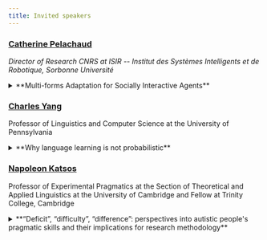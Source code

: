 ```yaml
---
title: Invited speakers
---
```



### [Catherine Pelachaud](http://chronos.isir.upmc.fr/~pelachaud/)
_Director of Research CNRS at ISIR -- Institut des Systèmes Intelligents et de Robotique, Sorbonne Université_

<details>
<summary>**Multi-forms Adaptation for Socially Interactive Agents**</summary>

Interacting with others enhances learning. Getting feedback on
results, being encouraged and motivated… all help the learning
process. During interaction, participants adapt to each other to show
affiliation, group belongings, or to support social bonding.
Adaptation can take place at different levels, through verbal
alignment, imitation, and conversational strategies. Social resonance
can also serve as a marker of adaptation. Socially Interactive Agents
SIAs are virtual agents with a human-like appearance, capable of
communicating verbally and nonverbally with their human
interlocutors. In this talk, I will present our latest works aimed at
endowing an SIA with various adaptive capabilities when interacting
with its partners. The adaptation mechanisms are learned from
human-human interaction data and evaluated by experimental studies
involving human-agent interaction.

</details>


### [Charles Yang](https://www.ling.upenn.edu/~ycharles/)
Professor of Linguistics and Computer Science at the University of Pennsylvania

<details>
<summary>**Why language learning is not probabilistic**</summary>

It seems harmless, and certainly mathematically convenient, to treat language learning as acquiring a probabilistic distribution over a space of linguistic patterns. The goal is to find or approximate an optimal hypothesis with respect to the data.  Such is the mainstream machine learning approach, and the so-called Evaluation Procedure in generative grammar can be viewed as a particular instantiation. 

Despite having pursued it vigorously in my earlier work, I now believe this approach is wrong (and wrong-headed). On the one hand, language is not a zero sum game: even overwhelming presence of one linguistic form does not necessarily inhibit or penalize alternative forms. On the other, the grammar can be a partial function: there are inputs for which no output form is acceptable even though some will always be most highly valued in a probabilistic framework.

The alternative is a theory of learning that does not even try to optimize but only sastifice. The coverage of the data only needs to be good enough up to a point; failure to do so may just result in the memorization of the input—nothing in the cognitive system mandates generalization under all circumstances.  I will review the psychological and computational studies of the Tolerance Principle, a parameter-free learning theory that also appears operative beyond the domain of language.
</details>

### [Napoleon Katsos](https://sites.google.com/site/napoleonkatsos/home)
Professor of Experimental Pragmatics at the Section of Theoretical and Applied Linguistics at the University of Cambridge and Fellow at Trinity College, Cambridge

<details>
<summary>**“Deficit”, “difficulty”, “difference”: perspectives into autistic people's pragmatic skills and their implications for research methodology**</summary>
    <p>It is widely reported that autistic people face pervasive challenges with producing and understanding pragmatics, i.e. context-dependent aspects of language. These are often attributed to challenges with mentalising, i.e. the ability to attribute the correct beliefs and intentions to other people. In this talk I will select influential papers from the past three decades of research in autism and language, each of which reveal a radically different perspective on the architecture of the linguistic system and on what it means to face challenges with linguistic competence (in our case, pragmatics). I will conclude that the recent perspective of neurodiversity implies a radical re-think of how we define pragmatics and how we assess the acquisition and processing of pragmatic competence.</p>
</details>
